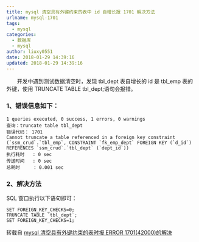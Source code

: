 ```yaml
---
title: mysql 清空具有外键约束的表中 id 自增长报 1701 解决方法
urlname: mysql-1701
tags:
  - mysql
categories:
  - 数据库
  - mysql
author: liuxy0551
date: 2018-01-29 14:39:16
updated: 2018-01-29 14:39:16
---
```



　　开发中遇到测试数据清空时，发现 tbl_dept 表自增长的 id 是 tbl_emp 表的外键，使用 TRUNCATE TABLE tbl_dept;语句会报错。
<!--more-->


### 1、错误信息如下：

```
1 queries executed, 0 success, 1 errors, 0 warnings
查询：truncate table tbl_dept
错误代码： 1701
Cannot truncate a table referenced in a foreign key constraint (`ssm_crud`.`tbl_emp`, CONSTRAINT `fk_emp_dept` FOREIGN KEY (`d_id`) REFERENCES `ssm_crud`.`tbl_dept` (`dept_id`))
执行耗时   : 0 sec
传送时间   : 0 sec
总耗时     : 0.001 sec
```

### 2、解决方法
SQL 窗口执行以下语句即可：

```
SET FOREIGN_KEY_CHECKS=0;
TRUNCATE TABLE `tbl_dept`;
SET FOREIGN_KEY_CHECKS=1;
```

转载自 [mysql 清空具有外键约束的表时报 ERROR 1701(42000)的解决](https://www.aliang.org/MySQL/874.html)
